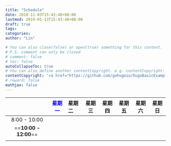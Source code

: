 ```yaml
---
title: "Schedule"
date: 2018-11-03T15:43:48+08:00
lastmod: 2019-01-13T15:43:48+08:00
draft: true
tags: 
categories: 
author: "Lin"

# You can also close(false) or open(true) something for this content.
# P.S. comment can only be closed
# comment: false
# toc: false
autoCollapseToc: true
# You can also define another contentCopyright. e.g. contentCopyright: "This is another copyright."
contentCopyright: '<a href="https://github.com/gohugoio/hugoBasicExample" rel="noopener" target="_blank">See origin</a>'
# reward: false
mathjax: false
---
```



|  | <span style="color:blue">**星期一**</span> | 星期二 | 星期三 | 星期四 | 星期五 | 星期六 | 星期日 |
| :--: | ---- | :--- | ---- | ---- | ---- | ---- | ---- |
| 8:00 - 10:00 |      |      |      |      |      |      |      |
| ==**10:00 - 12:00**== |      |      |      |      |      |      |      |
|      |      |      |      |      |      |      |      |





